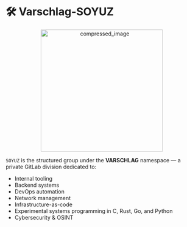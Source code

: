 # 🛠 Varschlag-SOYUZ


<div align="center">
  <img src="https://github.com/user-attachments/assets/6749c712-d659-4598-9aa5-737d4aa51c0c" alt="compressed_image" width="320" height="320" />
</div>



`SOYUZ` is the structured group under the **VARSCHLAG** namespace — a private GitLab division dedicated to:

* Internal tooling
* Backend systems
* DevOps automation
* Network management
* Infrastructure-as-code
* Experimental systems programming in C, Rust, Go, and Python
* Cybersecurity & OSINT

